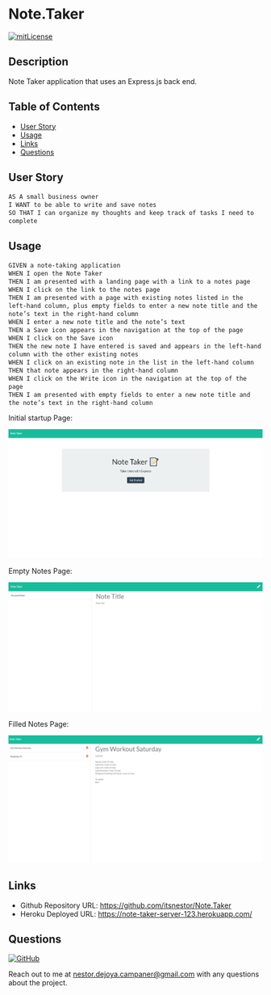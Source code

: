 # Note.Taker

[![mitLicense](https://img.shields.io/badge/license-MIT-green?style=plastic)](https://choosealicense.com/licenses/bsd-3-clause/)

## Description

  Note Taker application that uses an Express.js back end.

## Table of Contents
  * [User Story](#userstory)
  * [Usage](#usage)
  * [Links](#links)
  * [Questions](#questions)

## User Story

```
AS A small business owner
I WANT to be able to write and save notes
SO THAT I can organize my thoughts and keep track of tasks I need to complete
```

## Usage

```
GIVEN a note-taking application
WHEN I open the Note Taker
THEN I am presented with a landing page with a link to a notes page
WHEN I click on the link to the notes page
THEN I am presented with a page with existing notes listed in the left-hand column, plus empty fields to enter a new note title and the note’s text in the right-hand column
WHEN I enter a new note title and the note’s text
THEN a Save icon appears in the navigation at the top of the page
WHEN I click on the Save icon
THEN the new note I have entered is saved and appears in the left-hand column with the other existing notes
WHEN I click on an existing note in the list in the left-hand column
THEN that note appears in the right-hand column
WHEN I click on the Write icon in the navigation at the top of the page
THEN I am presented with empty fields to enter a new note title and the note’s text in the right-hand column
```

  Initial startup Page:

  ![note taker startup](Assets/Note.Taker.Start.PNG)

  Empty Notes Page:

  ![note taker empty](Assets/Note.Taker.Empty.PNG)

  Filled Notes Page:

  ![note taker filled](Assets/Note.Taker.Filled.PNG)

## Links

  * Github Repository URL: https://github.com/itsnestor/Note.Taker
  * Heroku Deployed URL: https://note-taker-server-123.herokuapp.com/

## Questions

  [![GitHub](https://img.shields.io/badge/My%20GitHub-Click%20Me!-blueviolet?style=plastic&logo=GitHub)](https://github.com/itsnestor)

  Reach out to me at nestor.dejoya.campaner@gmail.com with any questions about the project.